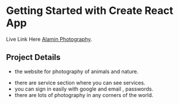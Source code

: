 # Getting Started with Create React App

Live Link Here [Alamin Photography](https://visit-world-with-me.firebaseapp.com/).

## Project Details

- the website for photography of animals and nature.

* there are service section where you can see services.
* you can sign in easily with google and email , passwords.
* there are lots of photography in any corners of the world.
